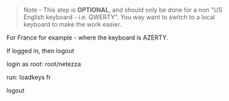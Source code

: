 > Note - This step is **OPTIONAL**, and should only be done for a non "US English keyboard - i.e. QWERTY".
> You way want to switch to a local keyboard to make the work easier.

For France for example - where the keyboard is AZERTY.

If logged in, then logout

login as root: root/netezza

run: loadkeys fr

logout
